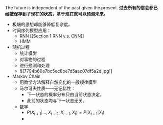 The future is independent of the past given the present.
**过去所有的信息都已经被保存到了现在的状态，基于现在就可以预测未来。**
- 极端的思想却能够降低复杂度。
- 时间序列模型应用：
	- RNN [[Section 1 RNN v.s. CNN]]
	- HMM
- 随机过程
	- 统计模型
	- 对事物的过程
	- 进行预测和处理
	- ![[7794b60e7bc5ec8be7d5aac07df5a2d.jpg]]
- Markov Chain
	- 用数学方法解释自然变化的一般规律模型
	- 马尔可夫性质——无记忆性：
		- 下一状态的概率分布只由当前状态决定。
		- 此前的状态均与下一状态无关。
	- 数学
		- $P(X_{t+1}|...,X_{t-2},X_{t-1},X_{t})=P(X_{t+1}|X_t)$
		- 